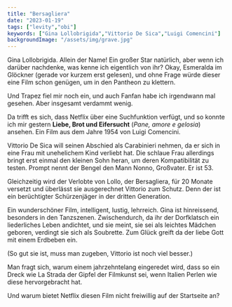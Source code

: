 ```yaml
---
title: "Bersagliera"
date: "2023-01-19"
tags: ["levity","obi"]
keywords: ["Gina Lollobrigida","Vittorio De Sica","Luigi Comencini"]
backgroundImage: "/assets/img/grave.jpg"
---
```

Gina Lollobrigida. Allein der Name! Ein großer Star natürlich, aber wenn ich darüber nachdenke, was kenne ich eigentlich von ihr? Okay, Esmeralda im Glöckner (gerade vor kurzem erst gelesen), und ohne Frage würde dieser eine Film schon genügen, um in den Pantheon zu klettern.

Und Trapez fiel mir noch ein, und auch Fanfan habe ich irgendwann mal gesehen. Aber insgesamt verdammt wenig.

Da trifft es sich, dass Netflix über eine Suchfunktion verfügt, und so konnte ich mir gestern **Liebe, Brot und Eifersucht** (*Pane, amore e gelosia*) ansehen. Ein Film aus dem Jahre 1954 von Luigi Comencini.

Vittorio De Sica will seinen Abschied als Carabinieri nehmen, da er sich in eine Frau mit unehelichem Kind verliebt hat. Die schlaue Frau allerdings bringt erst einmal den kleinen Sohn heran, um deren Kompatibilität zu testen. Prompt nennt der Bengel den Mann Nonno, Großvater. Er ist 53.

Gleichzeitig wird der Verlobte von Lollo, der Bersagliera, für 20 Monate versetzt und überlässt sie ausgerechnet Vittorio zum Schutz. Denn der ist ein berüchtigter Schürzenjäger in der dritten Generation.

Ein wunderschöner Film, intelligent, lustig, lehrreich. Gina ist hinreissend, besonders in den Tanzszenen. Zwischendurch, da ihr der Dorfklatsch ein liederliches Leben andichtet, und sie meint, sie sei als leichtes Mädchen geboren, verdingt sie sich als Soubrette. Zum Glück greift da der liebe Gott mit einem Erdbeben ein.

(So gut sie ist, muss man zugeben, Vittorio ist noch viel besser.)


Man fragt sich, warum einem jahrzehntelang eingeredet wird, dass so ein Dreck wie La Strada der Gipfel der Filmkunst sei, wenn Italien Perlen wie diese hervorgebracht hat.

Und warum bietet Netflix diesen Film nicht freiwillig auf der Startseite an?